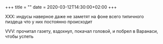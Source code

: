 +++
title = ""
date = 2020-03-12T14:30:00+02:00
+++

XXX: индусы наверное даже не заметят на фоне всего типичного пиздеца что у них постоянно происходит


VVV: прочитал газету, вздохнул, покачал головой, и побрел в Варанаси, чтобы успеть


